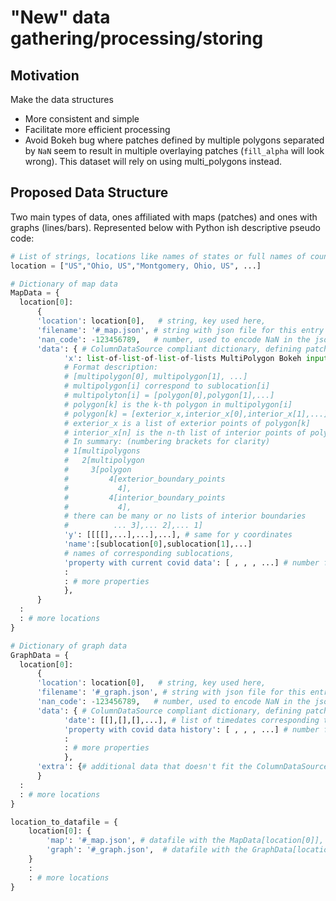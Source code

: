 # "New" data gathering/processing/storing
## Motivation
Make the data structures
* More consistent and simple
* Facilitate more efficient processing
* Avoid Bokeh bug where patches defined by multiple polygons separated by `NaN` seem to result in multiple overlaying patches (`fill_alpha` will look wrong). This dataset will rely on using multi_polygons instead.

## Proposed Data Structure
Two main types of data, ones affiliated with maps (patches) and ones with graphs (lines/bars).  Represented below with Python ish descriptive pseudo code:

```python
# List of strings, locations like names of states or full names of counties
location = ["US","Ohio, US","Montgomery, Ohio, US", ...]

# Dictionary of map data
MapData = {
  location[0]:
      {
      'location': location[0],   # string, key used here,
      'filename': '#_map.json', # string with json file for this entry
      'nan_code': -123456789,   # number, used to encode NaN in the json
      'data': { # ColumnDataSource compliant dictionary, defining patches
            'x': list-of-list-of-list-of-lists MultiPolygon Bokeh input, # list of number lists, each a patch corresponding to a sublocation
            # Format description:
            # [multipolygon[0], multipolygon[1], ...]
            # multipolygon[i] correspond to sublocation[i]
            # multipolyton[i] = [polygon[0],polygon[1],...]
            # polygon[k] is the k-th polygon in multipolygon[i]
            # polygon[k] = [exterior_x,interior_x[0],interior_x[1],...]
            # exterior_x is a list of exterior points of polygon[k]
            # interior_x[n] is the n-th list of interior points of polygon[k], interior_x can be empty
            # In summary: (numbering brackets for clarity)
            # 1[multipolygons
            #   2[multipolygon
            #     3[polygon
            #         4[exterior_boundary_points
            #           4],
            #         4[interior_boundary_points
            #           4],
            # there can be many or no lists of interior boundaries
            #          ... 3],... 2],... 1]
            'y': [[[[],...],...],...], # same for y coordinates
            'name':[sublocation[0],sublocation[1],...]
            # names of corresponding sublocations,
            'property with current covid data': [ , , , ...] # number for each sublocations
            :
            : # more properties
            },
      }
  :
  : # more locations
}

# Dictionary of graph data
GraphData = {
  location[0]:
      {
      'location': location[0],   # string, key used here,
      'filename': '#_graph.json', # string with json file for this entry
      'nan_code': -123456789,   # number, used to encode NaN in the json
      'data': { # ColumnDataSource compliant dictionary, defining patches
            'date': [[],[],[],...], # list of timedates corresponding to time history
            'property with covid data history': [ , , , ...] # number for each date entry
            :
            : # more properties
            },
      'extra': {# additional data that doesn't fit the ColumnDataSource structure, includes population}
      }
  :
  : # more locations
}

location_to_datafile = {
    location[0]: {
        'map': '#_map.json', # datafile with the MapData[location[0]], can be empty if lowest location level
        'graph': '#_graph.json',  # datafile with the GraphData[location[0]], should never be empty
    }
    :
    : # more locations
}
```
